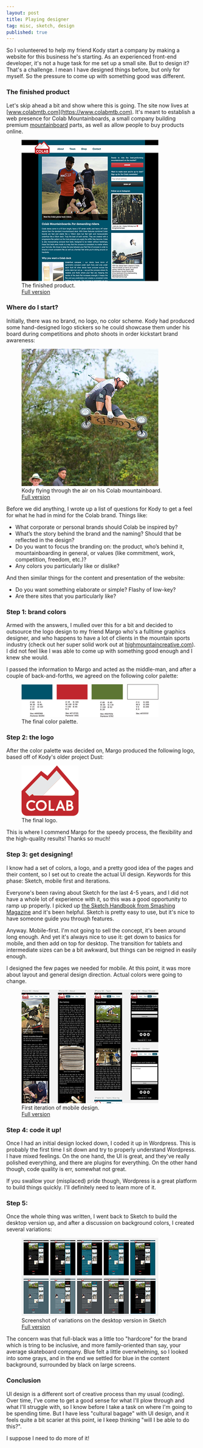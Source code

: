```yaml
---
layout: post
title: Playing designer
tag: misc, sketch, design
published: true
---
```


So I volunteered to help my friend Kody start a company by making a website for this business he's starting. As an experienced front-end developer, it's not a huge task for me set up a small site. But to design it? That's a challenge. I mean I have designed things before, but only for myself. So the pressure to come up with something good was different.

### The finished product

Let's skip ahead a bit and show where this is going. The site now lives at [www.colabmtb.com](https://www.colabmtb.com). It's meant to establish a web presence for Colab Mountainboards, a small company building premium [mountainboard](https://en.wikipedia.org/wiki/Mountainboarding) parts, as well as allow people to buy products online.

<figure class="content-image">
	<img src="../images/colab/www.colabmtb.com-small.png" alt="Screenshot of desktop variations" width="360" height="370" />
	<figcaption>The finished product.<br><a href="../images/colab/www.colabmtb.com-full.png">Full version</a></figcaption>
</figure>


### Where do I start?

Initially, there was no brand, no logo, no color scheme. Kody had produced some hand-designed logo stickers so he could showcase them under his board during competitions and photo shoots in order kickstart brand awareness:

<figure class="content-image">
	<img src="../images/colab/deck-small.png" alt="Screenshot of desktop variations" width="360" height="360" />
	<figcaption>Kody flying through the air on his Colab mountainboard.<br><a href="../images/colab/deck-full.png">Full version</a></figcaption>
</figure>

Before we did anything, I wrote up a list of questions for Kody to get a feel for what he had in mind for the Colab brand. Things like:

* What corporate or personal brands should Colab be inspired by?
* What’s the story behind the brand and the naming? Should that be reflected in the design?
* Do you want to focus the branding on: the product, who’s behind it, mountainboarding in general, or values (like commitment, work, competition, freedom, etc.)?
* Any colors you particularly like or dislike?

And then similar things for the content and presentation of the website:

* Do you want something elaborate or simple? Flashy of low-key?
* Are there sites that you particularly like?

### Step 1: brand colors

Armed with the answers, I mulled over this for a bit and decided to outsource the logo design to my friend Margo who's a fulltime graphics designer, and who happens to have a lot of clients in the mountain sports industry (check out her super solid work out at [highmountaincreative.com](http://highmountaincreative.com/work-1)). I did not feel like I was able to come up with something good enough and I knew she would.

I passed the information to Margo and acted as the middle-man, and after a couple of back-and-forths, we agreed on the following color palette:

<figure class="content-image">
	<img src="../images/colab/color-palette.png" alt="Colab color palette" width="360" height="86" />
	<figcaption>The final color palette.</figcaption>
</figure>

### Step 2: the logo

After the color palette was decided on, Margo produced the following logo, based off of Kody's older project Dust:

<figure class="content-image">
	<img src="../images/colab/logo.png" alt="Colab logo" width="150" height="132" />
	<figcaption>The final logo.</figcaption>
</figure>

This is where I commend Margo for the speedy process, the flexibility and the high-quality results! Thanks so much!

### Step 3: get designing!

I know had a set of colors, a logo, and a pretty good idea of the pages and their content, so I set out to create the actual UI design. Keywords for this phase: Sketch, mobile first and iterations.

Everyone's been raving about Sketch for the last 4-5 years, and I did not have a whole lot of experience with it, so this was a good opportunity to ramp up properly. I picked up [the Sketch Handbook from Smashing Magazine](https://www.smashingmagazine.com/sketch-handbook/) and it's been helpful. Sketch is pretty easy to use, but it's nice to have someone guide you through features.

Anyway. Mobile-first. I'm not going to sell the concept, it's been around long enough. And yet it's always nice to use it: get down to basics for mobile, and then add on top for desktop. The transition for tablets and intermediate sizes can be a bit awkward, but things can be reigned in easily enough.

I designed the few pages we needed for mobile. At this point, it was more about layout and general design direction. Actual colors were going to change.

<figure class="content-image">
	<img src="../images/colab/mobile-design-small.png" alt="Screenshot of Sketch artboards" width="360" height="298" />
	<figcaption>First iteration of mobile design.<br><a href="../images/colab/mobile-design-full.png">Full version</a></figcaption>
</figure>

### Step 4: code it up!

Once I had an initial design locked down, I coded it up in Wordpress. This is probably the first time I sit down and try to properly understand Wordpress. I have mixed feelings. On the one hand, the UI is great, and they've really polished everything, and there are plugins for everything. On the other hand though, code quality is err, somewhat not great.

If you swallow your (misplaced) pride though, Wordpress is a great platform to build things quickly. I'll definitely need to learn more of it.

### Step 5:

Once the whole thing was written, I went back to Sketch to build the desktop version up, and after a discussion on background colors, I created several variations:

<figure class="content-image">
	<img src="../images/colab/desktop-variations-small.png" alt="Screenshot of desktop variations" width="360" height="205" />
	<figcaption>Screenshot of variations on the desktop version in Sketch<br><a href="../images/colab/desktop-variations-full.png">Full version</a></figcaption>
</figure>

The concern was that full-black was a little too "hardcore" for the brand which is tring to be inclusive, and more family-oriented than say, your average skateboard company. Blue felt a little overwhelming, so I looked into some grays, and in the end we settled for blue in the content background, surrounded by black on large screens.

### Conclusion

UI design is a different sort of creative process than my usual (coding). Over time, I've come to get a good sense for what I'll plow through and what I'll struggle with, so I know before I take a task on where I'm going to be spending time. But I have less "cultural bagage" with UI design, and it feels quite a bit scarier at this point, ie I keep thinking "will I be able to do this?".

I suppose I need to do more of it!
